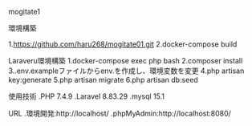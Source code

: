 mogitate1

環境構築

1.https://github.com/haru268/mogitate01.git
2.docker-compose build

Laraveru環境構築 
1.docker-compose exec php bash 
2.composer install 
3..env.exampleファイルからenv.を作成し、環境変数を変更 
4.php artisan key:generate 
5.php artisan migrate 
6.php artisan db:seed

使用技術 
.PHP 7.4.9 
.Laravel 8.83.29 
.mysql 15.1

URL 
.環境開発:http://localhost/ 
.phpMyAdmin:http://localhost:8080/ 
